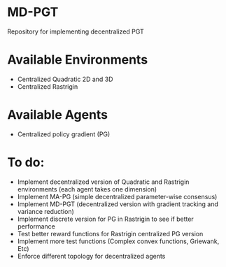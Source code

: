 # MD-PGT
Repository for implementing decentralized PGT

# Available Environments
- Centralized Quadratic 2D and 3D
- Centralized Rastrigin

# Available Agents
- Centralized policy gradient (PG)

# To do:
- Implement decentralized version of Quadratic and Rastrigin environments (each agent takes one dimension)
- Implement MA-PG (simple decentralized parameter-wise consensus)
- Implement MD-PGT (decentralized version with gradient tracking and variance reduction)
- Implement discrete version for PG in Rastrigin to see if better performance
- Test better reward functions for Rastrigin centralized PG version
- Implement more test functions (Complex convex functions, Griewank, Etc)
- Enforce different topology for decentralized agents

